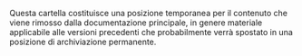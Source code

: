 Questa cartella costituisce una posizione temporanea per il contenuto che viene rimosso dalla documentazione principale, in genere materiale applicabile alle versioni precedenti che probabilmente verrà spostato in una posizione di archiviazione permanente.